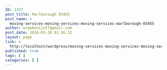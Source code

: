 ```yaml
---
ID: 1327
post_title: Marlborough 03455
post_name: >
  moving-services-moving-services-moving-services-marlborough-03455
author: mrgabonijeff@gmail.com
post_date: 2018-03-28 01:36:32
layout: page
link: >
  http://localhost/wordpress/moving-services-moving-services-moving-services-marlborough-03455/
published: true
tags: [ ]
categories: [ ]
---
```

